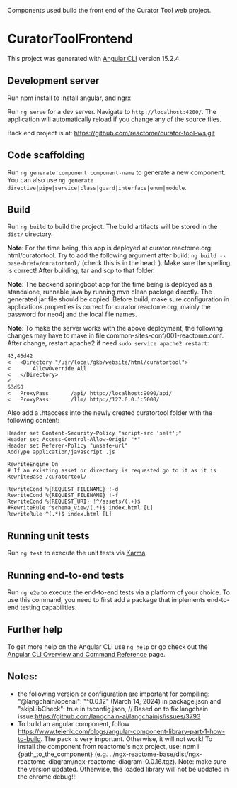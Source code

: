 Components used build the front end of the Curator Tool web project.

# CuratorToolFrontend

This project was generated with [Angular CLI](https://github.com/angular/angular-cli) version 15.2.4.

## Development server

Run npm install to install angular, and ngrx

Run `ng serve` for a dev server. Navigate to `http://localhost:4200/`. The application will automatically reload if you change any of the source files.

Back end project is at: https://github.com/reactome/curator-tool-ws.git

## Code scaffolding

Run `ng generate component component-name` to generate a new component. You can also use `ng generate directive|pipe|service|class|guard|interface|enum|module`.

## Build

Run `ng build` to build the project. The build artifacts will be stored in the `dist/` directory.

**Note**: For the time being, this app is deployed at curator.reactome.org: html/curatortool. Try to add the following argument after build: `ng build --base-href=/curatortool/` (check this is in the head: <base href="/curatortool/">). Make sure the spelling is correct! After building, tar and scp to that folder.

**Note**: The backend springboot app for the time being is deployed as a standalone, runnable java by running mvn clean package directly. The generated jar file should be copied. Before build, make sure configuration in applications.properties is correct for curator.reactome.org, mainly the password for neo4j and the local file names. 

**Note**: To make the server works with the above deployment, the following changes may have to make in file common-sites-conf/001-reactome.conf. After change, restart apache2 if need `sudo service apache2 restart`:

```
43,46d42
<   <Directory "/usr/local/gkb/website/html/curatortool">
<       AllowOverride All
<   </Directory>
< 
63d58
<   ProxyPass       /api/ http://localhost:9090/api/
<   ProxyPass       /llm/ http://127.0.0.1:5000/
```

Also add a .htaccess into the newly created curatortool folder with the following content:

```
Header set Content-Security-Policy "script-src 'self';"
Header set Access-Control-Allow-Origin "*"
Header set Referer-Policy "unsafe-url"
AddType application/javascript .js

RewriteEngine On
# If an existing asset or directory is requested go to it as it is
RewriteBase /curatortool/

RewriteCond %{REQUEST_FILENAME} !-d
RewriteCond %{REQUEST_FILENAME} !-f
RewriteCond %{REQUEST_URI} !^/assets/(.+)$
#RewriteRule ^schema_view/(.*)$ index.html [L]
RewriteRule ^(.*)$ index.html [L]
```

## Running unit tests

Run `ng test` to execute the unit tests via [Karma](https://karma-runner.github.io).

## Running end-to-end tests

Run `ng e2e` to execute the end-to-end tests via a platform of your choice. To use this command, you need to first add a package that implements end-to-end testing capabilities.

## Further help

To get more help on the Angular CLI use `ng help` or go check out the [Angular CLI Overview and Command Reference](https://angular.io/cli) page.

## Notes:

- the following version or configuration are important for compiling: "@langchain/openai": "^0.0.12" (March 14, 2024) in package.json and "skipLibCheck": true in tsconfig.json, // Based on to fix langchain issue:https://github.com/langchain-ai/langchainjs/issues/3793
- To build an angular component, follow https://www.telerik.com/blogs/angular-component-library-part-1-how-to-build. The pack is very important. Otherwise, it will not work! To install the component from reactome's ngx project, use: npm i {path_to_the_component} (e.g. ../ngx-reactome-base/dist/ngx-reactome-diagram/ngx-reactome-diagram-0.0.16.tgz). Note: make sure the version updated. Otherwise, the loaded library will not be updated in the chrome debug!!!
